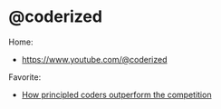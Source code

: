 # @coderized
Home:
- https://www.youtube.com/@coderized

Favorite:
- [How principled coders outperform the competition](https://youtu.be/q1qKv5TBaOA)
